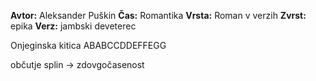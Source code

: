 **Avtor:** Aleksander Puškin
**Čas:** Romantika
**Vrsta:** Roman v verzih
**Zvrst:** epika
**Verz:** jambski deveterec

Onjeginska kitica
ABABCCDDEFFEGG

občutje splin -> zdovgočasenost